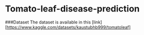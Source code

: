 # Tomato-leaf-disease-prediction
###Dataset
The dataset is available in this [link][https://www.kaggle.com/datasets/kaustubhb999/tomatoleaf]
